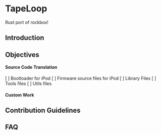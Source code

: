 # TapeLoop
Rust port of rockbox!

## Introduction

## Objectives

#### Source Code Translation
[ ] Bootloader for iPod
[ ] Firmware source files for iPod
[ ] Library Files
[ ] Tools files
[ ] Utils files

#### Custom Work

## Contribution Guidelines

## FAQ